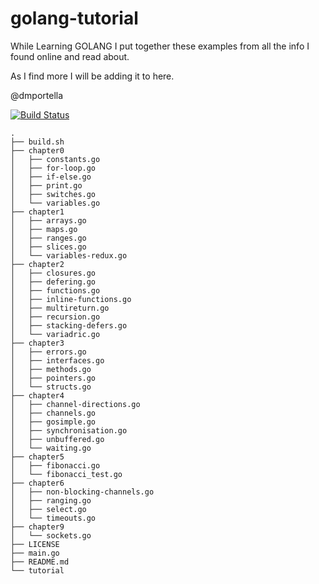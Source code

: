 # golang-tutorial

While Learning GOLANG I put together these examples from all the info I found online and read about.

As I find more I will be adding it to here.

@dmportella

[![Build Status](https://travis-ci.org/dmportella/golang-tutorial.svg?branch=master)](https://travis-ci.org/dmportella/golang-tutorial)

```
.
├── build.sh
├── chapter0
│   ├── constants.go
│   ├── for-loop.go
│   ├── if-else.go
│   ├── print.go
│   ├── switches.go
│   └── variables.go
├── chapter1
│   ├── arrays.go
│   ├── maps.go
│   ├── ranges.go
│   ├── slices.go
│   └── variables-redux.go
├── chapter2
│   ├── closures.go
│   ├── defering.go
│   ├── functions.go
│   ├── inline-functions.go
│   ├── multireturn.go
│   ├── recursion.go
│   ├── stacking-defers.go
│   └── variadric.go
├── chapter3
│   ├── errors.go
│   ├── interfaces.go
│   ├── methods.go
│   ├── pointers.go
│   └── structs.go
├── chapter4
│   ├── channel-directions.go
│   ├── channels.go
│   ├── gosimple.go
│   ├── synchronisation.go
│   ├── unbuffered.go
│   └── waiting.go
├── chapter5
│   ├── fibonacci.go
│   └── fibonacci_test.go
├── chapter6
│   ├── non-blocking-channels.go
│   ├── ranging.go
│   ├── select.go
│   └── timeouts.go
├── chapter9
│   └── sockets.go
├── LICENSE
├── main.go
├── README.md
└── tutorial

```
